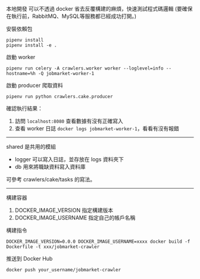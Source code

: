 本地開發
可以不透過 docker 省去反覆構建的麻煩，快速測試程式碼邏輯 (要確保在執行前，RabbitMQ、MySQL等服務都已經成功打開。)

安裝依賴包
```
pipenv install
pipenv install -e .
```

啟動 worker
```
pipenv run celery -A crawlers.worker worker --loglevel=info --hostname=%h -Q jobmarket-worker-1
```

啟動 producer 爬取資料
```
pipenv run python crawlers.cake.producer
```

確認執行結果：
1. 訪問 `localhost:8080` 查看數據有沒有正確寫入
2. 查看 worker 日誌 `docker logs jobmarket-worker-1`，看看有沒有報錯

---------------------------------------------------------------------

shared 是共用的模組

- logger 可以寫入日誌，並存放在 logs 資料夾下
- db 用來將職缺資料寫入資料庫

可參考 crawlers/cake/tasks 的寫法。

---------------------------------------------------------------------

構建容器

1. DOCKER_IMAGE_VERSION 指定構建版本
2. DOCKER_IMAGE_USERNAME 指定自己的帳戶名稱

構建指令
```
DOCKER_IMAGE_VERSION=0.0.0 DOCKER_IMAGE_USERNAME=xxxx docker build -f Dockerfile -t xxx/jobmarket-crawler
```

推送到 Docker Hub
```
docker push your_username/jobmarket-crawler
```